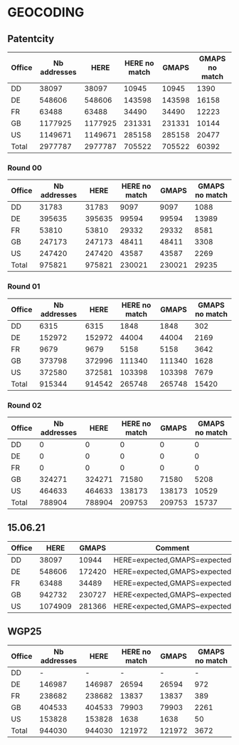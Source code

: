 # GEOCODING

## Patentcity

Office | Nb addresses | HERE | HERE no match | GMAPS | GMAPS no match
---|---|---|---|---|---
DD      |38097      |38097      |10945  |10945  |1390
DE      |548606     |548606     |143598 |143598 |16158
FR      |63488      |63488      |34490  |34490  |12223
GB      |1177925    |1177925    |231331 |231331 |10144
US      |1149671    |1149671    |285158 |285158 |20477
Total   |2977787    |2977787    |705522 |705522 |60392

### Round 00

Office | Nb addresses | HERE | HERE no match | GMAPS | GMAPS no match
---|---|---|---|---|---
DD      |31783      |31783      |9097       |9097   | 1088
DE      |395635     |395635     |99594      |99594  | 13989
FR      |53810      |53810      |29332      |29332  | 8581
GB      |247173     |247173     |48411      |48411  | 3308
US      |247420     |247420     |43587      |43587  | 2269
Total   |975821     |975821     |230021     |230021 | 29235

### Round 01

Office | Nb addresses | HERE | HERE no match | GMAPS | GMAPS no match
---|---|---|---|---|---
DD      |6315   |6315   |1848   | 1848  | 302
DE      |152972 |152972 |44004  | 44004 | 2169
FR      |9679   |9679   |5158   | 5158  | 3642
GB      |373798 |372996 |111340 | 111340| 1628
US      |372580 |372581 |103398 | 103398| 7679
Total   |915344 |914542 |265748 | 265748| 15420

### Round 02

Office | Nb addresses | HERE | HERE no match | GMAPS | GMAPS no match
---|---|---|---|---|---
DD      |0      |0      |0      |0      |0
DE      |0      |0      |0      |0      |0
FR      |0      |0      |0      |0      |0
GB      |324271 |324271 |71580  |71580  |5208
US      |464633 |464633 |138173 |138173 |10529
Total   |788904 |788904 |209753 |209753 |15737

## 15.06.21

Office | HERE | GMAPS| Comment
---|---|---|---
DD  |38097  | 10944 |HERE=expected,GMAPS=expected
DE  |548606 | 172420|HERE=expected,GMAPS>expected
FR  |63488  | 34489 |HERE=expected,GMAPS=expected
GB  |942732 | 230727|HERE<expected,GMAPS~expected
US  |1074909| 281366|HERE<expected,GMAPS~expected

## WGP25

Office | Nb addresses | HERE | HERE no match | GMAPS | GMAPS no match
---|---|---|---|---|---
DD      |-      |-      |-      |-      |-
DE      |146987 |146987 |26594  |26594  |972
FR      |238682 |238682 |13837  |13837  |389
GB      |404533 |404533 |79903  |79903  |2261
US      |153828 |153828 |1638   |1638   |50
Total   |944030 |944030 |121972 |121972 |3672
